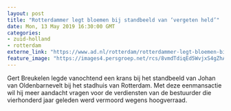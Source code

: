 ```yaml
---
layout: post
title: "Rotterdammer legt bloemen bij standbeeld van ‘vergeten held’"
date: Mon, 13 May 2019 16:30:00 GMT
categories: 
- zuid-holland 
- rotterdam 
externe_link: "https://www.ad.nl/rotterdam/rotterdammer-legt-bloemen-bij-standbeeld-van-vergeten-held~a05d6239/"
feature_image: "https://images4.persgroep.net/rcs/8vmdTdiqEd5WvjxS4gZhAaC7Evc/diocontent/148235436/_fitwidth/400/?appId=21791a8992982cd8da851550a453bd7f&quality=0.7"
---
```


Gert Breukelen legde vanochtend een krans bij het standbeeld van Johan van Oldenbarnevelt bij het stadhuis van Rotterdam. Met deze eenmansactie wil hij meer aandacht vragen voor de verdiensten van de bestuurder die vierhonderd jaar geleden werd vermoord wegens hoogverraad.
